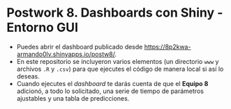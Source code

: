 # Postwork 8. Dashboards con Shiny - Entorno GUI

- Puedes abrir el dashboard publicado desde https://8p2kwa-armando0lv.shinyapps.io/postw8/.
- En este repositorio se incluyeron varios elementos (un directorio ```www``` y archivos ```.R``` y ```.csv```) para que ejecutes el código de manera local si así lo deseas.
- Cuando ejecutes el _dashboard_ te darás cuenta de que el **Equipo 8** adicionó, a todo lo solicitado, una serie de tiempo de parámetros ajustables y una tabla de predicciones.
